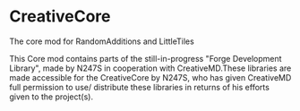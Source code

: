 # CreativeCore
The core mod for RandomAdditions and LittleTiles

This Core mod contains parts of the still-in-progress "Forge Development Library",
made by N247S in cooperation with CreativeMD.These libraries are made accessible
for the CreativeCore by N247S, who has given CreativeMD full permission to use/
distribute these libraries in returns of his efforts given to the project(s).